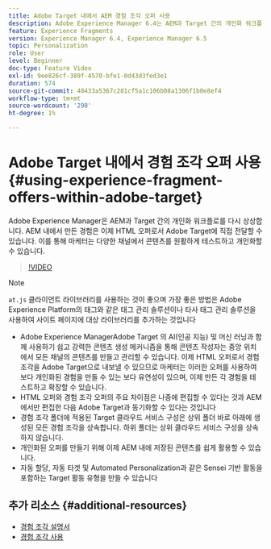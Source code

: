 ```yaml
---
title: Adobe Target 내에서 AEM 경험 조각 오퍼 사용
description: Adobe Experience Manager 6.4는 AEM과 Target 간의 개인화 워크플로를 재구상합니다. AEM 내에서 만든 경험은 이제 HTML 오퍼로서 Adobe Target에 직접 전달할 수 있습니다. 이를 통해 마케터는 다양한 채널에서 콘텐츠를 원활하게 테스트하고 개인화할 수 있습니다.
feature: Experience Fragments
version: Experience Manager 6.4, Experience Manager 6.5
topic: Personalization
role: User
level: Beginner
doc-type: Feature Video
exl-id: 9ee826cf-389f-4570-bfe1-0d43d3fed3e1
duration: 574
source-git-commit: 48433a5367c281cf5a1c106b08a1306f1b0e8ef4
workflow-type: tm+mt
source-wordcount: '298'
ht-degree: 1%

---
```


# Adobe Target 내에서 경험 조각 오퍼 사용{#using-experience-fragment-offers-within-adobe-target}

Adobe Experience Manager은 AEM과 Target 간의 개인화 워크플로를 다시 상상합니다. AEM 내에서 만든 경험은 이제 HTML 오퍼로서 Adobe Target에 직접 전달할 수 있습니다. 이를 통해 마케터는 다양한 채널에서 콘텐츠를 원활하게 테스트하고 개인화할 수 있습니다.

>[!VIDEO](https://video.tv.adobe.com/v/22383?quality=12&learn=on)

>[!NOTE]
>
>`at.js` 클라이언트 라이브러리를 사용하는 것이 좋으며 가장 좋은 방법은 Adobe Experience Platform의 태그와 같은 태그 관리 솔루션이나 타사 태그 관리 솔루션을 사용하여 사이트 페이지에 대상 라이브러리를 추가하는 것입니다


* Adobe Experience ManagerAdobe Target 의 AI(인공 지능) 및 머신 러닝과 함께 사용하기 쉽고 강력한 콘텐츠 생성 메커니즘을 통해 콘텐츠 작성자는 중앙 위치에서 모든 채널의 콘텐츠를 만들고 관리할 수 있습니다. 이제 HTML 오퍼로서 경험 조각을 Adobe Target으로 내보낼 수 있으므로 마케터는 이러한 오퍼를 사용하여 보다 개인화된 경험을 만들 수 있는 보다 유연성이 있으며, 이제 만든 각 경험을 테스트하고 확장할 수 있습니다.
* HTML 오퍼와 경험 조각 오퍼의 주요 차이점은 나중에 편집할 수 있다는 것과 AEM에서만 편집한 다음 Adobe Target과 동기화할 수 있다는 것입니다
* 경험 조각 폴더에 적용된 Target 클라우드 서비스 구성은 상위 폴더 바로 아래에 생성된 모든 경험 조각을 상속합니다. 하위 폴더는 상위 클라우드 서비스 구성을 상속하지 않습니다.
* 개인화된 오퍼를 만들기 위해 이제 AEM 내에 저장된 콘텐츠를 쉽게 활용할 수 있습니다.
* 자동 할당, 자동 타겟 및 Automated Personalization과 같은 Sensei 기반 활동을 포함하는 Target 활동 유형을 만들 수 있습니다

## 추가 리소스 {#additional-resources}

* [경험 조각 설명서](https://experienceleague.adobe.com/docs/experience-manager-65/authoring/authoring/experience-fragments.html)
* [경험 조각 사용](/help/sites/experience-fragments/experience-fragments-feature-video-use.md)
